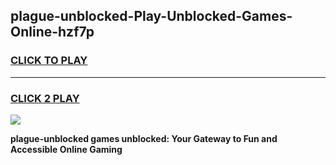 
## plague-unblocked-Play-Unblocked-Games-Online-hzf7p
<h3>
<a href="https://premium76.site?title=plague-unblocked&ref=25A">CLICK TO PLAY</a></h3>
<hr>

<h3>
<a href="https://premium76.site?title=plague-unblocked&ref=25A">CLICK 2 PLAY</a>
  
</h3>

<a href="https://premium76.site?title=plague-unblocked&ref=25A"><img src="https://clearcache.store/games.png"></a>


**plague-unblocked games unblocked: Your Gateway to Fun and Accessible Online Gaming**
